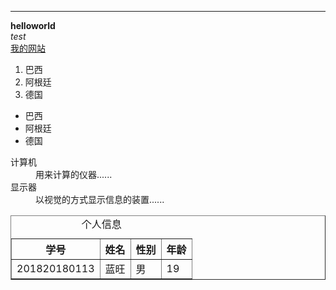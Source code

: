 <!-- HTML语法写Markdown -->
<hr />
<strong>helloworld</strong><br>
<em>test</em><br>
<a href="www.lanwang.online" title="我的网站">我的网站</a>
<ol>
    <li>巴西</li>
    <li>阿根廷</li>
    <li>德国</li>
</ol>

<ul>
    <li>巴西</li>
    <li>阿根廷</li>
    <li>德国</li>
</ul>

<dl>
    <dt>计算机</dt>
    <dd>用来计算的仪器......</dd>
    <dt>显示器</dt>
    <dd>以视觉的方式显示信息的装置......</dd>
</dl>
<table width="200" border="1">
    <caption>个人信息</caption>
    <thead>
        <tr>
            <th>学号</th>
            <th>姓名</th>
            <th>性别</th>
            <th>年龄</th>
        </tr>
    </thead>
    <tbody>
        <tr>
            <td>201820180113</td>
            <td>蓝旺</td>
            <td>男</td>
            <td>19</td>
        </tr>
    </tbody>
</table>

<form action=">